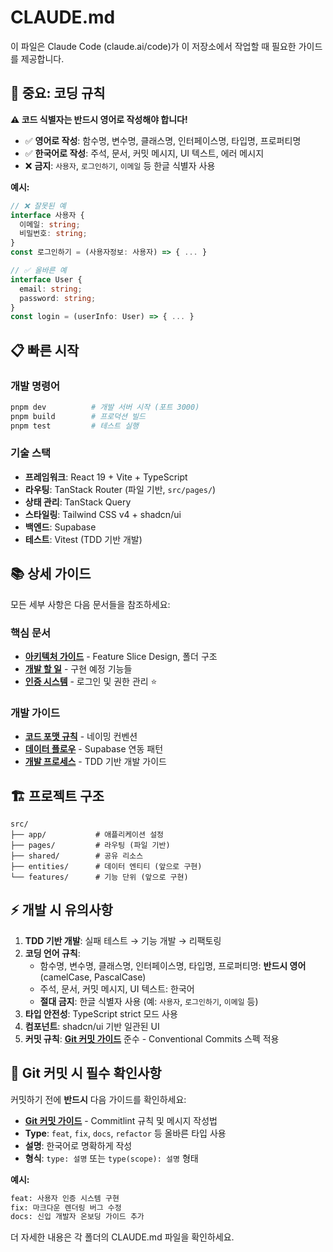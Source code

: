 # CLAUDE.md

이 파일은 Claude Code (claude.ai/code)가 이 저장소에서 작업할 때 필요한 가이드를 제공합니다.

## 🚨 중요: 코딩 규칙

**⚠️ 코드 식별자는 반드시 영어로 작성해야 합니다!**

- ✅ **영어로 작성**: 함수명, 변수명, 클래스명, 인터페이스명, 타입명, 프로퍼티명
- ✅ **한국어로 작성**: 주석, 문서, 커밋 메시지, UI 텍스트, 에러 메시지
- ❌ **금지**: `사용자`, `로그인하기`, `이메일` 등 한글 식별자 사용

**예시:**
```typescript
// ❌ 잘못된 예
interface 사용자 {
  이메일: string;
  비밀번호: string;
}
const 로그인하기 = (사용자정보: 사용자) => { ... }

// ✅ 올바른 예
interface User {
  email: string;
  password: string;
}
const login = (userInfo: User) => { ... }
```

## 📋 빠른 시작

### 개발 명령어

```bash
pnpm dev          # 개발 서버 시작 (포트 3000)
pnpm build        # 프로덕션 빌드
pnpm test         # 테스트 실행
```

### 기술 스택

- **프레임워크**: React 19 + Vite + TypeScript
- **라우팅**: TanStack Router (파일 기반, `src/pages/`)
- **상태 관리**: TanStack Query
- **스타일링**: Tailwind CSS v4 + shadcn/ui
- **백엔드**: Supabase
- **테스트**: Vitest (TDD 기반 개발)

## 📚 상세 가이드

모든 세부 사항은 다음 문서들을 참조하세요:

### 핵심 문서
- **[아키텍처 가이드](./docs/architecture.md)** - Feature Slice Design, 폴더 구조
- **[개발 할 일](./docs/todo.md)** - 구현 예정 기능들
- **[인증 시스템](./docs/authentication.md)** - 로그인 및 권한 관리 ⭐

### 개발 가이드
- **[코드 포맷 규칙](./docs/code-format.md)** - 네이밍 컨벤션
- **[데이터 플로우](./docs/data-flow.md)** - Supabase 연동 패턴
- **[개발 프로세스](./docs/develop-process.md)** - TDD 기반 개발 가이드

## 🏗️ 프로젝트 구조

```
src/
├── app/           # 애플리케이션 설정
├── pages/         # 라우팅 (파일 기반)
├── shared/        # 공유 리소스
├── entities/      # 데이터 엔티티 (앞으로 구현)
└── features/      # 기능 단위 (앞으로 구현)
```

## ⚡ 개발 시 유의사항

1. **TDD 기반 개발**: 실패 테스트 → 기능 개발 → 리팩토링
2. **코딩 언어 규칙**:
   - 함수명, 변수명, 클래스명, 인터페이스명, 타입명, 프로퍼티명: **반드시 영어** (camelCase, PascalCase)
   - 주석, 문서, 커밋 메시지, UI 텍스트: 한국어
   - **절대 금지**: 한글 식별자 사용 (예: `사용자`, `로그인하기`, `이메일` 등)
3. **타입 안전성**: TypeScript strict 모드 사용
4. **컴포넌트**: shadcn/ui 기반 일관된 UI
5. **커밋 규칙**: **[Git 커밋 가이드](./docs/commit-guide.md)** 준수 - Conventional Commits 스펙 적용

## 📝 Git 커밋 시 필수 확인사항

커밋하기 전에 **반드시** 다음 가이드를 확인하세요:

- **[Git 커밋 가이드](./docs/commit-guide.md)** - Commitlint 규칙 및 메시지 작성법
- **Type**: `feat`, `fix`, `docs`, `refactor` 등 올바른 타입 사용
- **설명**: 한국어로 명확하게 작성
- **형식**: `type: 설명` 또는 `type(scope): 설명` 형태

**예시:**
```bash
feat: 사용자 인증 시스템 구현
fix: 마크다운 렌더링 버그 수정
docs: 신입 개발자 온보딩 가이드 추가
```

더 자세한 내용은 각 폴더의 CLAUDE.md 파일을 확인하세요.
